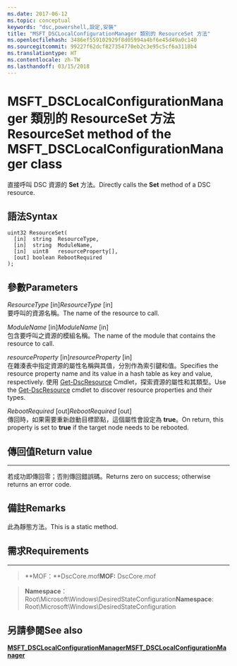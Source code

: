 ```yaml
---
ms.date: 2017-06-12
ms.topic: conceptual
keywords: "dsc,powershell,設定,安裝"
title: "MSFT_DSCLocalConfigurationManager 類別的 ResourceSet 方法"
ms.openlocfilehash: 3486ef559102929f8d05994a4bf6e45d49a0c140
ms.sourcegitcommit: 99227f62dcf827354770eb2c3e95c5cf6a3118b4
ms.translationtype: HT
ms.contentlocale: zh-TW
ms.lasthandoff: 03/15/2018
---
```

# <a name="resourceset-method-of-the-msftdsclocalconfigurationmanager-class"></a><span data-ttu-id="1a729-103">MSFT_DSCLocalConfigurationManager 類別的 ResourceSet 方法</span><span class="sxs-lookup"><span data-stu-id="1a729-103">ResourceSet method of the MSFT_DSCLocalConfigurationManager class</span></span>

<span data-ttu-id="1a729-104">直接呼叫 DSC 資源的 **Set** 方法。</span><span class="sxs-lookup"><span data-stu-id="1a729-104">Directly calls the **Set** method of a DSC resource.</span></span>

<a name="syntax"></a><span data-ttu-id="1a729-105">語法</span><span class="sxs-lookup"><span data-stu-id="1a729-105">Syntax</span></span>
------

```mof
uint32 ResourceSet(
  [in]  string  ResourceType,
  [in]  string  ModuleName,
  [in]  uint8   resourceProperty[],
  [out] boolean RebootRequired
);
```

<a name="parameters"></a><span data-ttu-id="1a729-106">參數</span><span class="sxs-lookup"><span data-stu-id="1a729-106">Parameters</span></span>
----------

<span data-ttu-id="1a729-107">*ResourceType* \[in\]</span><span class="sxs-lookup"><span data-stu-id="1a729-107">*ResourceType* \[in\]</span></span>  
<span data-ttu-id="1a729-108">要呼叫的資源名稱。</span><span class="sxs-lookup"><span data-stu-id="1a729-108">The name of the resource to call.</span></span>

<span data-ttu-id="1a729-109">*ModuleName* \[in\]</span><span class="sxs-lookup"><span data-stu-id="1a729-109">*ModuleName* \[in\]</span></span>  
<span data-ttu-id="1a729-110">包含要呼叫之資源的模組名稱。</span><span class="sxs-lookup"><span data-stu-id="1a729-110">The name of the module that contains the resource to call.</span></span>

<span data-ttu-id="1a729-111">*resourceProperty* \[in\]</span><span class="sxs-lookup"><span data-stu-id="1a729-111">*resourceProperty* \[in\]</span></span>  
<span data-ttu-id="1a729-112">在雜湊表中指定資源的屬性名稱與其值，分別作為索引鍵和值。</span><span class="sxs-lookup"><span data-stu-id="1a729-112">Specifies the resource property name and its value in a hash table as key and value, respectively.</span></span> <span data-ttu-id="1a729-113">使用 [Get-DscResource](https://technet.microsoft.com/library/dn521625.aspx) Cmdlet，探索資源的屬性和其類型。</span><span class="sxs-lookup"><span data-stu-id="1a729-113">Use the [Get-DscResource](https://technet.microsoft.com/library/dn521625.aspx) cmdlet to discover resource properties and their types.</span></span>

<span data-ttu-id="1a729-114">*RebootRequired* \[out\]</span><span class="sxs-lookup"><span data-stu-id="1a729-114">*RebootRequired* \[out\]</span></span>  
<span data-ttu-id="1a729-115">傳回時，如果需要重新啟動目標節點，這個屬性會設定為 **true**。</span><span class="sxs-lookup"><span data-stu-id="1a729-115">On return, this property is set to **true** if the target node needs to be rebooted.</span></span>

## <a name="return-value"></a><span data-ttu-id="1a729-116">傳回值</span><span class="sxs-lookup"><span data-stu-id="1a729-116">Return value</span></span>
------------

<span data-ttu-id="1a729-117">若成功即傳回零；否則傳回錯誤碼。</span><span class="sxs-lookup"><span data-stu-id="1a729-117">Returns zero on success; otherwise returns an error code.</span></span>

## <a name="remarks"></a><span data-ttu-id="1a729-118">備註</span><span class="sxs-lookup"><span data-stu-id="1a729-118">Remarks</span></span>

<span data-ttu-id="1a729-119">此為靜態方法。</span><span class="sxs-lookup"><span data-stu-id="1a729-119">This is a static method.</span></span>

## <a name="requirements"></a><span data-ttu-id="1a729-120">需求</span><span class="sxs-lookup"><span data-stu-id="1a729-120">Requirements</span></span>
------------
><span data-ttu-id="1a729-121">**MOF：**DscCore.mof</span><span class="sxs-lookup"><span data-stu-id="1a729-121">**MOF:** DscCore.mof</span></span>

><span data-ttu-id="1a729-122">**Namespace**：Root\Microsoft\Windows\DesiredStateConfiguration</span><span class="sxs-lookup"><span data-stu-id="1a729-122">**Namespace**: Root\Microsoft\Windows\DesiredStateConfiguration</span></span>


## <a name="see-also"></a><span data-ttu-id="1a729-123">另請參閱</span><span class="sxs-lookup"><span data-stu-id="1a729-123">See also</span></span>


[<span data-ttu-id="1a729-124">**MSFT_DSCLocalConfigurationManager**</span><span class="sxs-lookup"><span data-stu-id="1a729-124">**MSFT_DSCLocalConfigurationManager**</span></span>](msft-dsclocalconfigurationmanager.md)

 

 



